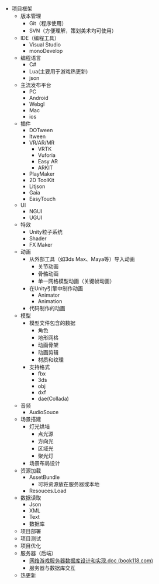 *   项目框架
    *   版本管理
        *   Git（程序使用）
        *   SVN（方便理解，策划美术均可使用）
    *   IDE（编程工具）
        *   Visual Studio
        *   monoDevelop
    *   编程语言
        *   C#
        *   Lua(主要用于游戏热更新)
        *   json
    *   主流发布平台
        *   PC
        *   Android
        *   Webgl
        *   Mac
        *   ios
    *   插件
        *   DOTween
        *   Itween
        *   VR/AR/MR
            *   VRTK
            *   Vuforia
            *   Easy AR
            *   ARKIT
        *   PlayMaker
        *   2D ToolKit
        *   Litjson
        *   Gaia
        *   EasyTouch
    *   UI
        *   NGUI
        *   UGUI
    *   特效
        *   Unity粒子系统
        *   Shader
        *   FX Maker
    *   动画
        *   从外部工具（如3ds Max、Maya等）导入动画
            *   关节动画
            *   骨骼动画
            *   单一网格模型动画（关键帧动画）
        *   在Unity引擎中制作动画
            *   Animator
            *   Animation
        *   代码制作的动画
    *   模型
        *   模型文件包含的数据
            *   角色
            *   地形网格
            *   动画骨架
            *   动画剪辑
            *   材质和纹理
        *   支持格式
            *   fbx
            *   3ds
            *   obj
            *   dxf
            *   dae(Collada)
    *   音频
        *   AudioSouce
    *   场景搭建
        *   灯光烘培
            *   点光源
            *   方向光
            *   区域光
            *   聚光灯
        *   场景布局设计
    *   资源加载
        *   AssetBundle
            *   可将资源放在服务器或本地
        *   Resouces.Load
    *   数据读取
        *   Json
        *   XML
        *   Text
        *   数据库
    *   项目部署
    *   项目测试
    *   项目优化
    *   服务器（后端）
        *   [网络游戏服务器数据库设计和实现.doc (book118.com)](https://max.book118.com/html/2018/0531/169756207.shtm)
        *   服务器与数据库交互
    *   热更新